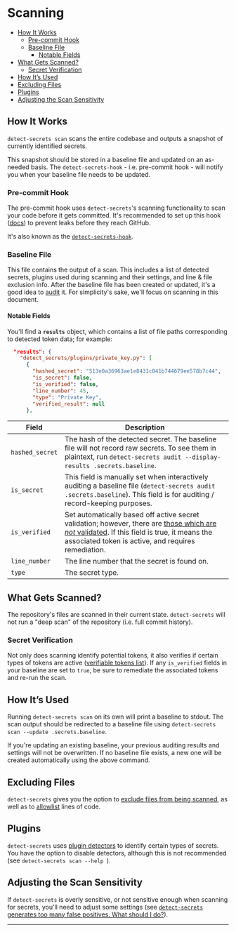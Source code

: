 # Scanning

<!-- START doctoc generated TOC please keep comment here to allow auto update -->
<!-- DON'T EDIT THIS SECTION, INSTEAD RE-RUN doctoc TO UPDATE -->

-   [How It Works](#how-it-works)
    -   [Pre-commit Hook](#pre-commit-hook)
    -   [Baseline File](#baseline-file)
        -   [Notable Fields](#notable-fields)
-   [What Gets Scanned?](#what-gets-scanned)
    -   [Secret Verification](#secret-verification)
-   [How It’s Used](#how-its-used)
-   [Excluding Files](#excluding-files)
-   [Plugins](#plugins)
-   [Adjusting the Scan Sensitivity](#adjusting-the-scan-sensitivity)

<!-- END doctoc generated TOC please keep comment here to allow auto update -->

## How It Works

`detect-secrets scan` scans the entire codebase and outputs a snapshot of currently identified secrets.

This snapshot should be stored in a baseline file and updated on an as-needed basis. The `detect-secrets-hook` - i.e. pre-commit hook - will notify you when your baseline file needs to be updated.

### Pre-commit Hook

The pre-commit hook uses `detect-secrets`'s scanning functionality to scan your code before it gets committed. It's recommended to set up this hook ([docs](./developer-tool-faq.md#how-do-i-set-up-the-pre-commit-hook)) to prevent leaks before they reach GitHub.

It's also known as the [`detect-secrets-hook`](../detect_secrets/pre_commit_hook.py).

### Baseline File

This file contains the output of a scan. This includes a list of detected secrets, plugins used during scanning and their settings, and line & file exclusion info. After the baseline file has been created or updated, it's a good idea to [audit](./audit.md) it. For simplicity's sake, we'll focus on scanning in this document.

#### Notable Fields

You'll find a **`results`** object, which contains a list of file paths corresponding to detected token data; for example:

```json
  "results": {
    "detect_secrets/plugins/private_key.py": [
      {
        "hashed_secret": "513e0a36963ae1e8431c041b744679ee578b7c44",
        "is_secret": false,
        "is_verified": false,
        "line_number": 45,
        "type": "Private Key",
        "verified_result": null
      },
```

| Field           | Description                                                                                                                                                                                                                 |
| --------------- | --------------------------------------------------------------------------------------------------------------------------------------------------------------------------------------------------------------------------- |
| `hashed_secret` | The hash of the detected secret. The baseline file will not record raw secrets. To see them in plaintext, run `detect-secrets audit --display-results .secrets.baseline`.                                                   |
| `is_secret`     | This field is manually set when interactively auditing a baseline file (`detect-secrets audit .secrets.baseline`). This field is for auditing / record-keeping purposes.                                                    |
| `is_verified`   | Set automatically based off active secret validation; however, there are [those which are _not_ validated](#secret-verification). If this field is true, it means the associated token is active, and requires remediation. |
| `line_number`   | The line number that the secret is found on.                                                                                                                                                                                |
| `type`          | The secret type.                                                                                                                                                                                                            |

## What Gets Scanned?

The repository's files are scanned in their current state. `detect-secrets` will not run a "deep scan" of the repository (i.e. full commit history).

### Secret Verification

Not only does scanning identify potential tokens, it also verifies if certain types of tokens are active ([verifiable tokens list](./developer-tool-faq.md#what-kinds-of-tokens-does-detect-secrets-find)). If any `is_verified` fields in your baseline are set to `true`, be sure to remediate the associated tokens and re-run the scan.

## How It’s Used

Running `detect-secrets scan` on its own will print a baseline to stdout. The scan output should be redirected to a baseline file using `detect-secrets scan --update .secrets.baseline`.

If you're updating an existing baseline, your previous auditing results and settings will not be overwritten. If no baseline file exists, a new one will be created automatically using the above command.

## Excluding Files

`detect-secrets` gives you the option to [exclude files from being scanned](./developer-tool-faq.md#exclude-some-files-with-the-exclude-files-option), as well as to [allowlist](./developer-tool-faq.md#how-do-i-use-inline-allowlisting) lines of code.

## Plugins

`detect-secrets` uses [plugin detectors](./README.md#plugins) to identify certain types of secrets. You have the option to disable detectors, although this is not recommended (see `detect-secrets scan --help `).

## Adjusting the Scan Sensitivity

If `detect-secrets` is overly sensitive, or not sensitive enough when scanning for secrets, you'll need to adjust some settings (see [`detect-secrets` generates too many false positives. What should I do?](#detect-secrets-generates-too-many-false-positives-what-should-i-do)).

---

